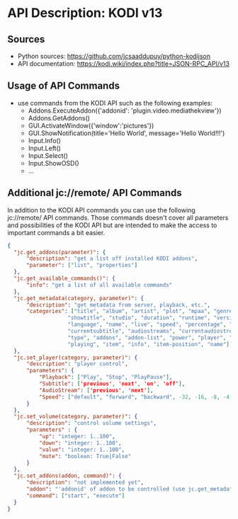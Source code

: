 # API Description: KODI v13

## Sources

* Python sources: https://github.com/jcsaaddupuy/python-kodijson
* API documentation: https://kodi.wiki/index.php?title=JSON-RPC_API/v13

## Usage of API Commands

* use commands from the KODI API such as the following examples:
  * Addons.ExecuteAddon({'addonid': 'plugin.video.mediathekview'})
  * Addons.GetAddons()
  * GUI.ActivateWindow({'window':'pictures'})
  * GUI.ShowNotification(title='Hello World', message='Hello World!!!')
  * Input.Info()
  * Input.Left()
  * Input.Select()
  * Input.ShowOSD()
  * ...
  
## Additional jc://remote/ API Commands

In addition to the KODI API commands you can use the following jc://remote/ API commands. 
Those commands doesn't cover all parameters and possibilities of the KODI API but are intended 
to make the access to important commands a bit easier.

```json
{
  "jc.get_addons(parameter)": {
      "description": "get a list off installed KODI addons",
      "parameter": ["list", "properties"]
  },
  "jc.get_available_commands()": {
      "info": "get a list of all available commands"
  },
  "jc.get_metadata(category, parameter)": {
      "description": "get metadata from server, playback, etc.",
      "categories": ["title", "album", "artist", "plot", "mpaa", "genre", "episode", "season",
                   "showtitle", "studio", "duration", "runtime", "version", "muted", "volume",
                   "language", "name", "live", "speed", "percentage", "position", "playlistid", "subtitles",
                   "currentsubtitle", "audiostreams", "currentaudiostream", "subtitleenabled", "size",
                   "type", "addons", "addon-list", "power", "player", "playlist", "playlist-position",
                   "playing", "item", "info", "item-position", "name"]
  },
  "jc.set_player(category, parameter)": {
      "description": "player control",
      "parameters": {
          "Playback": ["Play", "Stop", "PlayPause"],
          "Subtitle": ['previous', 'next', 'on', 'off'],
          "AudioStream": ['previous', 'next'],
          "Speed": ["default", "forward", "backward", -32, -16, -8, -4, -2, -1, 0, 1, 2, 4, 8, 16, 32]
      }
  },
  "jc.set_volume(category, parameter)": {
      "description": "control volume settings",
      "parameters" : {
          "up": "integer: 1..100",
          "down": "integer: 1..100",
          "value": "integer: 1..100",
          "mute": "boolean: True|False"
      }
  },
  "jc.set_addons(addon, command)": {
      "description": "not implemented yet",
      "addon": "'addonid' of addon to be controlled (use jc.get_metadata('addons') to see available addons)'",
      "command": ["start", "execute"]
  }
}
```
